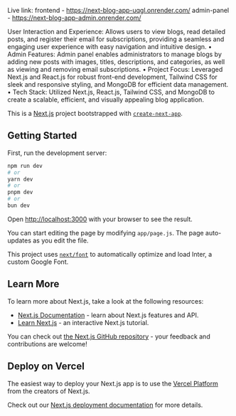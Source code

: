 Live link: 
frontend - https://next-blog-app-uqgl.onrender.com/
admin-panel - https://next-blog-app-admin.onrender.com/

User Interaction and Experience: Allows users to view blogs, read detailed posts, and register their email for
subscriptions, providing a seamless and engaging user experience with easy navigation and intuitive design.
• Admin Features: Admin panel enables administrators to manage blogs by adding new posts with images, titles,
descriptions, and categories, as well as viewing and removing email subscriptions.
• Project Focus: Leveraged Next.js and React.js for robust front-end development, Tailwind CSS for sleek and responsive
styling, and MongoDB for efficient data management.
• Tech Stack: Utilized Next.js, React.js, Tailwind CSS, and MongoDB to create a scalable, efficient, and visually
appealing blog application.



This is a [Next.js](https://nextjs.org/) project bootstrapped with [`create-next-app`](https://github.com/vercel/next.js/tree/canary/packages/create-next-app).

## Getting Started

First, run the development server:

```bash
npm run dev
# or
yarn dev
# or
pnpm dev
# or
bun dev
```

Open [http://localhost:3000](http://localhost:3000) with your browser to see the result.

You can start editing the page by modifying `app/page.js`. The page auto-updates as you edit the file.

This project uses [`next/font`](https://nextjs.org/docs/basic-features/font-optimization) to automatically optimize and load Inter, a custom Google Font.

## Learn More

To learn more about Next.js, take a look at the following resources:

- [Next.js Documentation](https://nextjs.org/docs) - learn about Next.js features and API.
- [Learn Next.js](https://nextjs.org/learn) - an interactive Next.js tutorial.

You can check out [the Next.js GitHub repository](https://github.com/vercel/next.js/) - your feedback and contributions are welcome!

## Deploy on Vercel

The easiest way to deploy your Next.js app is to use the [Vercel Platform](https://vercel.com/new?utm_medium=default-template&filter=next.js&utm_source=create-next-app&utm_campaign=create-next-app-readme) from the creators of Next.js.

Check out our [Next.js deployment documentation](https://nextjs.org/docs/deployment) for more details.
